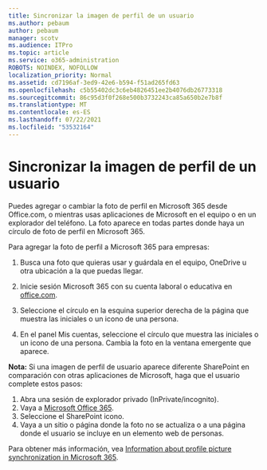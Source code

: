 ```yaml
---
title: Sincronizar la imagen de perfil de un usuario
ms.author: pebaum
author: pebaum
manager: scotv
ms.audience: ITPro
ms.topic: article
ms.service: o365-administration
ROBOTS: NOINDEX, NOFOLLOW
localization_priority: Normal
ms.assetid: cd7196af-3ed9-42e6-b594-f51ad265fd63
ms.openlocfilehash: c5b55402dc3c6eb4826451ee2b4076db26773318
ms.sourcegitcommit: 86c95d3f0f268e500b3732243ca85a650b2e7b8f
ms.translationtype: MT
ms.contentlocale: es-ES
ms.lasthandoff: 07/22/2021
ms.locfileid: "53532164"
---
```

# <a name="sync-a-users-profile-picture"></a>Sincronizar la imagen de perfil de un usuario

Puedes agregar o cambiar la foto de perfil en Microsoft 365 desde Office.com, o mientras usas aplicaciones de Microsoft en el equipo o en un explorador del teléfono. La foto aparece en todas partes donde haya un círculo de foto de perfil en Microsoft 365.

Para agregar la foto de perfil a Microsoft 365 para empresas:

1. Busca una foto que quieras usar y guárdala en el equipo, OneDrive u otra ubicación a la que puedas llegar.

2. Inicie sesión Microsoft 365 con su cuenta laboral o educativa en [office.com](https://www.office.com).

3. Seleccione el círculo en la esquina superior derecha de la página que muestra las iniciales o un icono de una persona.

4. En el panel Mis cuentas, seleccione el círculo que muestra las iniciales o un icono de una persona. Cambia la foto en la ventana emergente que aparece.

**Nota:** Si una imagen de perfil de usuario aparece diferente SharePoint en comparación con otras aplicaciones de Microsoft, haga que el usuario complete estos pasos:

1. Abra una sesión de explorador privado (InPrivate/incognito).
1. Vaya a [Microsoft Office 365](https://www.office.com).
1. Seleccione el SharePoint icono.
1. Vaya a un sitio o página donde la foto no se actualiza o a una página donde el usuario se incluye en un elemento web de personas.

Para obtener más información, vea [Information about profile picture synchronization in Microsoft 365](https://support.office.com/article/information-about-profile-picture-synchronization-in-office-365-20594d76-d054-4af4-a660-401133e3d48a).

